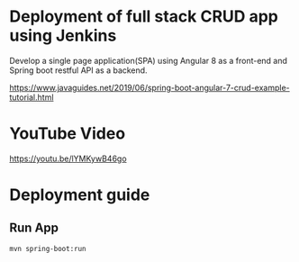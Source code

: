 # Deployment of full stack CRUD app using Jenkins

Develop a single page application(SPA) using Angular 8 as a front-end and Spring boot restful API as a backend.

https://www.javaguides.net/2019/06/spring-boot-angular-7-crud-example-tutorial.html

# YouTube Video

https://youtu.be/lYMKywB46go

# Deployment guide

## Run App

    mvn spring-boot:run